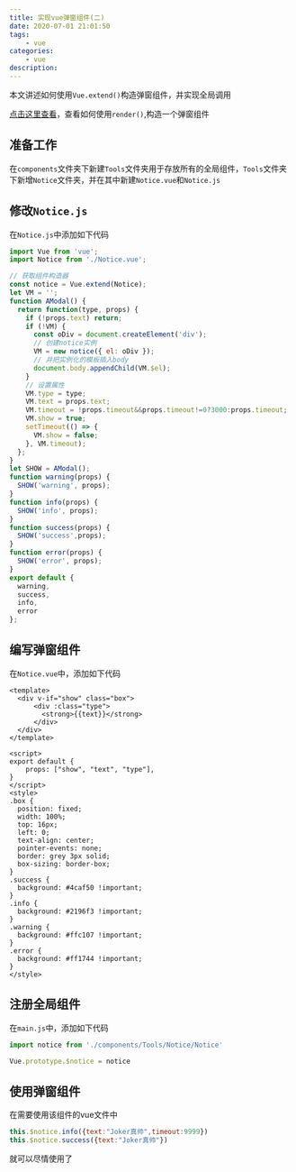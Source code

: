 ```yaml
---
title: 实现vue弹窗组件(二)
date: 2020-07-01 21:01:50
tags:
    - vue
categories:
    - vue
description:
---
```


本文讲述如何使用`Vue.extend()`构造弹窗组件，并实现全局调用

[点击这里查看](https://qytayh.github.io/2020/07/%E5%AE%9E%E7%8E%B0vue%E5%BC%B9%E7%AA%97%E7%BB%84%E4%BB%B6(%E4%B8%80)/)，查看如何使用`render()`,构造一个弹窗组件

<!-- more -->

## 准备工作

在`components`文件夹下新建`Tools`文件夹用于存放所有的全局组件，`Tools`文件夹下新增`Notice`文件夹，并在其中新建`Notice.vue`和`Notice.js`

## 修改`Notice.js`

在`Notice.js`中添加如下代码
```js
import Vue from 'vue';
import Notice from './Notice.vue';

// 获取组件构造器
const notice = Vue.extend(Notice);
let VM = ''; 
function AModal() {
  return function(type, props) {
    if (!props.text) return;
    if (!VM) {
      const oDiv = document.createElement('div');
      // 创建notice实例
      VM = new notice({ el: oDiv });
      // 并把实例化的模板插入body
      document.body.appendChild(VM.$el);
    }
    // 设置属性
    VM.type = type;
    VM.text = props.text;
    VM.timeout = !props.timeout&&props.timeout!=0?3000:props.timeout;
    VM.show = true;
    setTimeout(() => {
      VM.show = false;
    }, VM.timeout);
  };
}
let SHOW = AModal();
function warning(props) {
  SHOW('warning', props);
}
function info(props) {
  SHOW('info', props);
} 
function success(props) {
  SHOW('success',props);
}
function error(props) {
  SHOW('error', props);
}
export default {
  warning,
  success,
  info,
  error
};
```

## 编写弹窗组件

在`Notice.vue`中，添加如下代码
```vue
<template>
  <div v-if="show" class="box">
      <div :class="type">
        <strong>{{text}}</strong>
      </div>
  </div>
</template>

<script>
export default {
    props: ["show", "text", "type"],
}
</script>
<style>
.box {
  position: fixed;
  width: 100%;
  top: 16px;
  left: 0;
  text-align: center;
  pointer-events: none;
  border: grey 3px solid;
  box-sizing: border-box;
}
.success {
  background: #4caf50 !important;
}
.info {
  background: #2196f3 !important;
}
.warning {
  background: #ffc107 !important;
}
.error {
  background: #ff1744 !important;
}
</style>
```

## 注册全局组件

在`main.js`中，添加如下代码

```js
import notice from './components/Tools/Notice/Notice'

Vue.prototype.$notice = notice

```

## 使用弹窗组件

在需要使用该组件的vue文件中
```js
this.$notice.info({text:"Joker真帅",timeout:9999})
this.$notice.success({text:"Joker真帅"})
```

就可以尽情使用了


<!-- markdownlint-disable MD041 MD002--> 